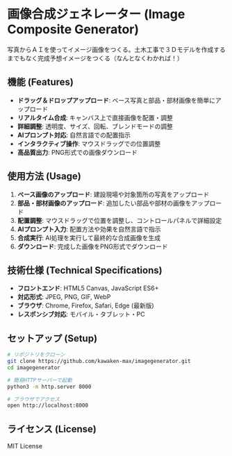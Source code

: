 # 画像合成ジェネレーター (Image Composite Generator)

写真からＡＩを使ってイメージ画像をつくる。土木工事で３Ｄモデルを作成するまでもなく完成予想イメージをつくる（なんとなくわかれば！）

## 機能 (Features)

- **ドラッグ＆ドロップアップロード**: ベース写真と部品・部材画像を簡単にアップロード
- **リアルタイム合成**: キャンバス上で直接画像を配置・調整
- **詳細調整**: 透明度、サイズ、回転、ブレンドモードの調整
- **AIプロンプト対応**: 自然言語での配置指示
- **インタラクティブ操作**: マウスドラッグでの位置調整
- **高品質出力**: PNG形式での画像ダウンロード

## 使用方法 (Usage)

1. **ベース画像のアップロード**: 建設現場や対象箇所の写真をアップロード
2. **部品・部材画像のアップロード**: 追加したい部品や部材の画像をアップロード
3. **配置調整**: マウスドラッグで位置を調整し、コントロールパネルで詳細設定
4. **AIプロンプト入力**: 配置方法や効果を自然言語で指示
5. **合成実行**: AI処理を実行して最終的な合成画像を生成
6. **ダウンロード**: 完成した画像をPNG形式でダウンロード

## 技術仕様 (Technical Specifications)

- **フロントエンド**: HTML5 Canvas, JavaScript ES6+
- **対応形式**: JPEG, PNG, GIF, WebP
- **ブラウザ**: Chrome, Firefox, Safari, Edge (最新版)
- **レスポンシブ対応**: モバイル・タブレット・PC

## セットアップ (Setup)

```bash
# リポジトリをクローン
git clone https://github.com/kawaken-max/imagegenerator.git
cd imagegenerator

# 簡易HTTPサーバーで起動
python3 -m http.server 8000

# ブラウザでアクセス
open http://localhost:8000
```

## ライセンス (License)

MIT License
